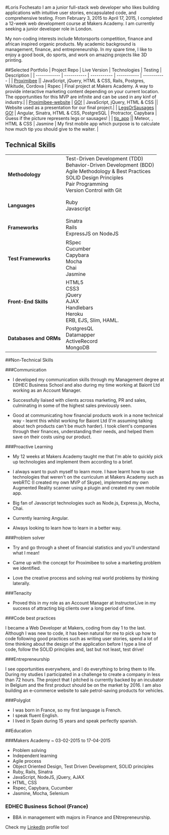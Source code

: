 #Loris Fochesato
I am a junior full-stack web developer who likes building applications with intuitive user stories, encapsulated code, and comprehensive testing. From February 3, 2015 to April 17, 2015, I completed a 12-week web development course at Makers Academy. I am currently seeking a junior developer role in London.

My non-coding interests include Motorsports competition, finance and african inspired organic products. My academic background is management, finance, and entrepreneurship. In my spare time, I like to enjoy a good book, do sports, and work on amazing projects like 3D printing.

##Selected Portfolio
| Project Repo | Live Version | Technologies | Testing | Description |
| ------------ | ----------- | ----------- | ----------- | ----------- |
| [Proximibee]() || JavaScript, jQuery, HTML & CSS, Rails, Postgres, Wikitude, Cordova | Rspec | Final project at Makers Academy. A way to provide interactive marketing content depending on your current location. The opportunities for this MVP are infinite and can be used in any kinf of industry.|
| [Proximibee-website]() | [GO!](http://proximibee.herokuapp.com/) | JavaScript, jQuery, HTML & CSS || Website used as a presentation for our final project.|
| [LegsOrSausages]() | [GO!](http://legsorsausages.herokuapp.com/) | Angular, Sinatra, HTML & CSS, PostgreSQL | Protractor, Capybara  | Guess if the picture represents legs or sausages! |
| [tip_app]() || Meteor, , HTML & CSS | Jasmine | My first mobile app which purpose is to calculate how much tip you should give to the waiter. |



## Technical Skills

<table>
  <tr>
    <td>
    <h4>Methodology</h4>
    </td>
    <td>
    Test-Driven Development (TDD)
    <br>Behavior-Driven Development (BDD)
    <br>Agile Methodology & Best Practices
    <br>SOLID Design Principles
    <br>Pair Programming
    <br>Version Control with Git
    </td>
  </tr>
  <tr>
    <td><h4>Languages</h4></td>
    <td>
      Ruby
      <br>Javascript
    </td>
  </tr>
  <tr>
    <td><h4>Frameworks</h4></td>
    <td>
      Sinatra
      <br>Rails
      <br>ExpressJS on NodeJS
    </td>
  </tr>
  <tr>
    <td><h4>Test Frameworks</h4></td>
    <td>
      RSpec
      <br>Cucumber
      <br>Capybara
      <br>Mocha
      <br>Chai
      <br>Jasmine
    </td>
  </tr>
  <tr>
    <td><h4>Front-End Skills</h4></td>
    <td>
      HTML5
      <br>CSS3
      <br>jQuery
      <br>AJAX
      <br>Handlebars
      <br>Heroku
      <br>ERB, EJS, Slim, HAML.
    </td>
  </tr>
   <tr>
    <td><h4>Databases and ORMs</h4></td>
    <td>
      PostgresQL
      <br>Datamapper
      <br>ActiveRecord
      <br>MongoDB
    </td>
  </tr>
</table>

##Non-Technical Skills

###Communication

- I developed my communication skills through my Management degree at EDHEC Business School and also during my time working at Baiont Ltd working  as an Account Manager.

- Successfully liaised with clients across marketing, PR and sales, culminating in some of the highest sales previously seen.

- Good at communicating how financial products work in a none technical way - learnt this whilst working for Baiont Ltd (I'm assuming talking about tech products can't be much harder). I took client's companies through their finances, understanding their needs, and helped them save on their costs using our product.

###Proactive Learning

- My 12 weeks at Makers Academy taught me that I'm able to quickly pick up technologies and implement them according to a brief.

- I always want to push myself to learn more. I have learnt how to use technologies that weren't on the curriculum at Makers Academy such as webRTC (I created my own MVP of Skype), implemented my own Augmented Reality scanner using a plugin and created my own mobile app.


- Big fan of Javascript technologies such as Node.js, Express.js, Mocha, Chai.

- Currently learning Angular.

- Always looking to learn how to learn in a better way.

###Problem solver

- Try and go through  a sheet of financial statistics and you'll understand what I mean!

- Came up with the concept for Proximibee to solve a marketing problem we identified.

- Love the creative process and solving real world problems by thinking laterally.

###Tenacity

- Proved this in my role as an Account Manager at InstructorLive in my success of attracting big clients over a long period of time.

###Code best practices

I became a Web Developer at Makers, coding from day 1 to the last. Although I was new to code, it has been natural for me to pick up how to code following good practices such as writing user stories, spend a lot of time thinking about the design of the application before I type a line of code, follow the SOLID principles and, last but not least, test drive!

###Entrepreneurship

I see opportunities everywhere, and I do everything to bring them to life. During my studies I participated in a challenge to create a company in less than 72 hours. The project that I pitched is currently backed by an incubator in Belgium and the first product should be on the market by 2016.
I am also building an e-commerce website to sale petrol-saving products for vehicles.


###Polyglot

- I was born in France, so my first language is French.
- I speak fluent English.
- I lived in Spain during 15 years and speak perfectly spanish.

##Education

###Makers Academy ~ 03-02-2015 to 17-04-2015

- Problem solving
- Independent learning
- Agile process
- Object Oriented Design, Test Driven Development, SOLID principles
- Ruby, Rails, Sinatra
- JavaScript, NodeJS, jQuery, AJAX
- HTML, CSS
- Rspec, Capybara, Cucumber
- Jasmine, Mocha, Selenium

### EDHEC Business School (France)

- BBA in management with majors in Finance and ENtrepreneurship.

Check my [LinkedIn](https://uk.linkedin.com/pub/loris-fochesato/60/673/a09) profile too!